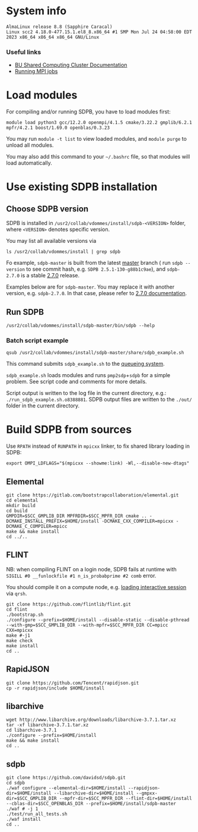 # System info

    AlmaLinux release 8.8 (Sapphire Caracal)
    Linux scc2 4.18.0-477.15.1.el8_8.x86_64 #1 SMP Mon Jul 24 04:58:00 EDT 2023 x86_64 x86_64 x86_64 GNU/Linux

### Useful links

- [BU Shared Computing Cluster Documentation](https://www.bu.edu/tech/support/research/system-usage/)
- [Running MPI jobs](https://www.bu.edu/tech/support/research/system-usage/running-jobs/)

# Load modules

For compiling and/or running SDPB, you have to load modules first:

    module load python3 gcc/12.2.0 openmpi/4.1.5 cmake/3.22.2 gmplib/6.2.1 mpfr/4.2.1 boost/1.69.0 openblas/0.3.23

You may run `module -t list` to view loaded modules,
and `module purge` to unload all modules.

You may also add this command to your `~/.bashrc` file, so that modules will load automatically.

# Use existing SDPB installation

## Choose SDPB version

SDPB is installed in `/usr2/collab/vdommes/install/sdpb-<VERSION>` folder,
where `<VERSION>` denotes specific version.

You may list all available versions via

    ls /usr2/collab/vdommes/install | grep sdpb

Fo example, `sdpb-master` is built from the latest [master](https://github.com/davidsd/sdpb/tree/master) branch (
run `sdpb --version` to see commit hash, e.g. `SDPB 2.5.1-130-g88b1c9ae`),
and `sdpb-2.7.0` is a stable [2.7.0](https://github.com/davidsd/sdpb/releases/tag/2.7.0) release.

Examples below are for `sdpb-master`.
You may replace it with another version, e.g. `sdpb-2.7.0`.
In that case, please refer
to [2.7.0 documentation](https://github.com/davidsd/sdpb/blob/2.7.0/docs/site_installs/Boston.md).

## Run SDPB

    /usr2/collab/vdommes/install/sdpb-master/bin/sdpb --help

### Batch script example

    qsub /usr2/collab/vdommes/install/sdpb-master/share/sdpb_example.sh

This command submits `sdpb_example.sh` to
the [queueing system](https://www.bu.edu/tech/support/research/system-usage/running-jobs/).

`sdpb_example.sh` loads modules and runs `pmp2sdp`+`sdpb` for a simple problem.
See script code and comments for more details.

Script output is written to the log file in the current directory, e.g.:
`./run_sdpb_example.sh.o8388881`.
SDPB output files are written to the `./out/` folder in the current directory.

# Build SDPB from sources

Use `RPATH` instead of `RUNPATH` in `mpicxx` linker, to fix shared library loading in SDPB:

    export OMPI_LDFLAGS="$(mpicxx --showme:link) -Wl,--disable-new-dtags"

## Elemental
    git clone https://gitlab.com/bootstrapcollaboration/elemental.git
    cd elemental
    mkdir build
    cd build
    GMPDIR=$SCC_GMPLIB_DIR MPFRDIR=$SCC_MPFR_DIR cmake .. -DCMAKE_INSTALL_PREFIX=$HOME/install -DCMAKE_CXX_COMPILER=mpicxx -DCMAKE_C_COMPILER=mpicc
    make && make install
    cd ../..

## FLINT
NB: when compiling FLINT on a login node, SDPB fails at runtime with `SIGILL #0 __funlockfile #1 n_is_probabprime #2 comb` error.

You should compile it on a compute node, e.g. [loading interactive session](https://www.bu.edu/tech/support/research/system-usage/running-jobs/interactive-jobs/) via `qrsh`.

    git clone https://github.com/flintlib/flint.git
    cd flint
    ./bootstrap.sh
    ./configure --prefix=$HOME/install --disable-static --disable-pthread --with-gmp=$SCC_GMPLIB_DIR --with-mpfr=$SCC_MPFR_DIR CC=mpicc CXX=mpicxx
    make #-j1
    make check
    make install
    cd ..

## RapidJSON
    git clone https://github.com/Tencent/rapidjson.git
    cp -r rapidjson/include $HOME/install

## libarchive
    wget http://www.libarchive.org/downloads/libarchive-3.7.1.tar.xz
    tar -xf libarchive-3.7.1.tar.xz
    cd libarchive-3.7.1
    ./configure --prefix=$HOME/install
    make && make install
    cd ..

## sdpb
    git clone https://github.com/davidsd/sdpb.git
    cd sdpb 
    ./waf configure --elemental-dir=$HOME/install --rapidjson-dir=$HOME/install --libarchive-dir=$HOME/install --gmpxx-dir=$SCC_GMPLIB_DIR --mpfr-dir=$SCC_MPFR_DIR --flint-dir=$HOME/install --cblas-dir=$SCC_OPENBLAS_DIR --prefix=$HOME/install/sdpb-master
    ./waf # -j 1
    ./test/run_all_tests.sh
    ./waf install
    cd ..
